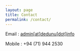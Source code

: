 ```yaml
---
layout: page
title: Contact
permalink: /contact/
---
```


Email : [admin[at]dedunu[dot]info](mailto:admin@dedunu.info)

Mobile : +94 (71) 944 2530
